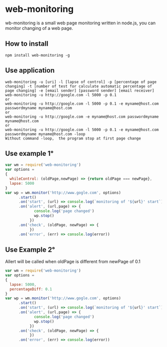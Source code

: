 # web-monitoring
wb-monitoring is a small web page monitoring written in node.js, you can monitor changing of a web page.

## How to install
`npm install web-monitoring -g`
## Use application
```
web-monitoring -u [uri] -l [lapse of control] -p [percentage of page changing] -t [number of test for calculate automatic percentage of page changing] -e [email sender] [password sender] [email receiver]
web-monitoring -u http://google.com -l 5000 -p 0.1
or 
web-monitoring -u http://google.com -l 5000 -p 0.1 -e myname@host.com passwordmyname myname@host.com
or 
web-monitoring -u http://google.com -e myname@host.com passwordmyname myname@host.com
or
web-monitoring -u http://google.com -l 5000 -p 0.1 -e myname@host.com passwordmyname myname@host.com -loop
Without command -loop,  the program stop at first page change
```

## Use example 1°
```javascript
var wm = require('web-monitoring')
var options = 
{ 
  whileControl: (oldPage,newPage) => {return oldPage === newPage},
  lapse: 5000
}
var wp = wm.monitor('http://www.gogle.com', options)
      .start()
      .on('start', (url) => console.log(`monitoring of '${url}' start`))
      .on('alert', (url,page) => {
             console.log('page changed')
             wp.stop()
           })
      .on('check', (oldPage, newPage) => {
           })
      .on('error', (err) => console.log(error))
``` 
## Use Example 2°
Allert will be called when oldPage is different from newPage of 0.1 
```javascript
var wm = require('web-monitoring')
var options = 
{ 
  lapse: 5000,
  percentageDiff: 0.1
}
var wp = wm.monitor('http://www.gogle.com', options)
      .start()
      .on('start', (url) => console.log(`monitoring of '${url}' start`))
      .on('alert', (url,page) => {
             console.log('page changed')
             wp.stop()
           })
      .on('check', (oldPage, newPage) => {
           })
      .on('error', (err) => console.log(error))
``` 

